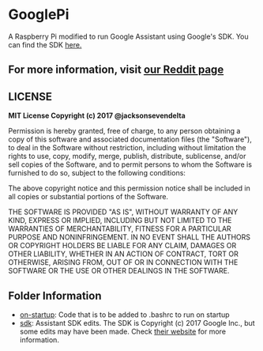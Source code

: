 # GooglePi
A Raspberry Pi modified to run Google Assistant using Google's SDK. You can find the SDK [here.](https://developers.google.com/assistant/sdk/prototype/getting-started-pi-python/)

## For more information, visit [our Reddit page](https://reddit.com/r/googlepi)

## LICENSE

**MIT License
Copyright (c) 2017 @jacksonsevendelta**

Permission is hereby granted, free of charge, to any person obtaining a copy
of this software and associated documentation files (the "Software"), to deal
in the Software without restriction, including without limitation the rights
to use, copy, modify, merge, publish, distribute, sublicense, and/or sell
copies of the Software, and to permit persons to whom the Software is
furnished to do so, subject to the following conditions:

The above copyright notice and this permission notice shall be included in all
copies or substantial portions of the Software.

THE SOFTWARE IS PROVIDED "AS IS", WITHOUT WARRANTY OF ANY KIND, EXPRESS OR
IMPLIED, INCLUDING BUT NOT LIMITED TO THE WARRANTIES OF MERCHANTABILITY,
FITNESS FOR A PARTICULAR PURPOSE AND NONINFRINGEMENT. IN NO EVENT SHALL THE
AUTHORS OR COPYRIGHT HOLDERS BE LIABLE FOR ANY CLAIM, DAMAGES OR OTHER
LIABILITY, WHETHER IN AN ACTION OF CONTRACT, TORT OR OTHERWISE, ARISING FROM,
OUT OF OR IN CONNECTION WITH THE SOFTWARE OR THE USE OR OTHER DEALINGS IN THE
SOFTWARE.

## Folder Information
- [on-startup](on-startup/README.md): Code that is to be added to .bashrc to run on startup
- [sdk](sdk/README.md): Assistant SDK edits. The SDK is Copyright (c) 2017 Google Inc., but some edits may have been made. Check [their website](https://developers.google.com/assistant/sdk) for more information.
